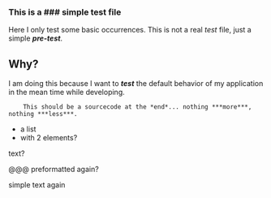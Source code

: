 ### This is a ### simple test file

Here I only test some basic occurrences. This is not a real *test* file, just a simple ***pre-test***.

## Why? ##

I am doing this because I want to ***test*** the default behavior of my application in the mean time while developing.

~~~~~~~~
    This should be a sourcecode at the *end*... nothing ***more***, nothing ***less***.
~~~~~~~~

* a list
* with 2 elements?

text?

@@@ preformatted again?

simple text again